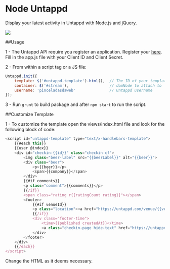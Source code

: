 Node Untappd
=================

Display your latest activity in Untappd with Node.js and jQuery.

![](https://raw.github.com/pinceladasdaweb/Node-Untappd/master/screenshot.png)

##Usage

1 - The Untappd API require you register an application. Register your [here](https://untappd.com/api/register?register=new). Fill in the app.js file with your Client ID and Client Secret.

2 - From within a script tag or a JS file:

```javascript
Untappd.init({
    template: $('#untappd-template').html(),  // The ID of your template
    container: $('#stream'),                  // domNode to attach to
    username: 'pinceladasdaweb'               // Untappd username
});
```

3 - Run `grunt` to build package and after `npm start` to run the script.

##Customize Template

1 - To customize the template open the views/index.html file and look for the following block of code:

```javascript
<script id="untappd-template" type="text/x-handlebars-template">
    {{#each this}}
    {{user @index}}
    <div id="checkin-{{id}}" class="checkin cf">
        <img class="beer-label" src="{{beerLabel}}" alt="{{beer}}">
        <div class="beer">
            <p>{{beer}}</p>
            <span>{{company}}</span>
        </div>
        {{#if comments}}
        <p class="comment">{{comments}}</p>
        {{/if}}
        <span class="rating r{{ratingCount rating}}"></span>
        <footer>
            {{#if venueId}}
            <p class="location"><a href="https://untappd.com/venue/{{venueId}}" title="{{venueName}}">{{venueName}}</a></p>
            {{/if}}
            <div class="footer-time">
                <time>{{published createdAt}}</time>
                <a class="checkin-page hide-text" href="https://untappd.com/user/{{username}}/checkin/{{id}}" title="Checkin Page">Checkin Page</a>
            </div>
        </footer>
    </div>
    {{/each}}
</script>
```

Change the HTML as it deems necessary.
